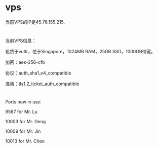 # vps
当前VPS的IP是45.76.155.215.
# 
当前VPS信息：

租赁于vultr，位于Singapore，1024MB RAM，25GB SSD，1000GB带宽。

加密：aes-256-cfb

协议：auth_sha1_v4_compatible

混淆：tls1.2_ticket_auth_compatible
#
Ports now in use:
 

9567	for Mr. Lu

10003	for Mr. Geng

10009	for Mr. Jin

10013	for Mr. Chen
